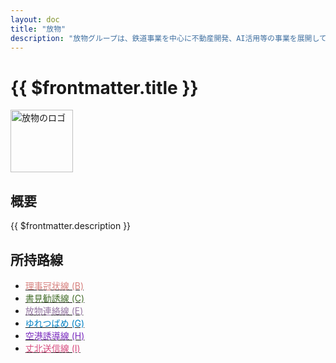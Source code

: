 ```yaml
---
layout: doc
title: "放物"
description: "放物グループは、鉄道事業を中心に不動産開発、AI活用等の事業を展開しています。"
---
```


# {{ $frontmatter.title }}
<img src="/img/company/houbutu.webp" alt="放物のロゴ" width="100px">

## 概要
{{ $frontmatter.description }}

## 所持路線
- [<span style="color: #D7817E">理事冠状線 (B)</span>](/company/houbutu/line/rizikanzyousen.md)
- [<span style="color: #456E2C">書見勧誘線 (C)</span>](/company/houbutu/line/syokenkanyusen.md)
- [<span style="color: #9577A3">放物連絡線 (E)</span>](/company/houbutu/line/houbuturenrakusen.md)
- [<span style="color: #0281C4">ゆれつばめ (G)</span>](/company/houbutu/line/yuretubame.md)
- [<span style="color: #7B2CBF">空港誘導線 (H)</span>](/company/houbutu/line/kukoyudosen.md)
- [<span style="color: #D74B7E">丈北送信線 (I)</span>](/company/houbutu/line/zyouhokusousinsen.md)
